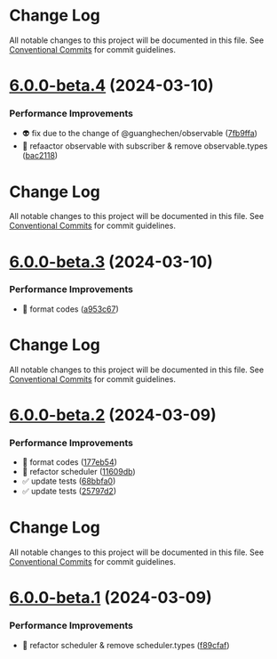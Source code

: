 # Change Log

All notable changes to this project will be documented in this file. See
[Conventional Commits](https://conventionalcommits.org) for commit guidelines.

# [6.0.0-beta.4](https://github.com/guanghechen/sora/compare/@guanghechen/scheduler@6.0.0-beta.3...@guanghechen/scheduler@6.0.0-beta.4) (2024-03-10)

### Performance Improvements

- :alien: fix due to the change of @guanghechen/observable
  ([7fb9ffa](https://github.com/guanghechen/sora/commit/7fb9ffa35861093cd13eaf96a5b39503a37a70f8))
- 🎨 refaactor observable with subscriber & remove observable.types
  ([bac2118](https://github.com/guanghechen/sora/commit/bac211888713cac920154efb593dbbcf903ab33e))

# Change Log

All notable changes to this project will be documented in this file. See
[Conventional Commits](https://conventionalcommits.org) for commit guidelines.

# [6.0.0-beta.3](https://github.com/guanghechen/sora/compare/@guanghechen/scheduler@6.0.0-beta.2...@guanghechen/scheduler@6.0.0-beta.3) (2024-03-10)

### Performance Improvements

- 🎨 format codes
  ([a953c67](https://github.com/guanghechen/sora/commit/a953c67ba19389b6b14bc829361d9ca406c24059))

# Change Log

All notable changes to this project will be documented in this file. See
[Conventional Commits](https://conventionalcommits.org) for commit guidelines.

# [6.0.0-beta.2](https://github.com/guanghechen/sora/compare/@guanghechen/scheduler@6.0.0-beta.1...@guanghechen/scheduler@6.0.0-beta.2) (2024-03-09)

### Performance Improvements

- :art: format codes
  ([177eb54](https://github.com/guanghechen/sora/commit/177eb5407fe9209269541a327d42084901a63090))
- :art: refactor scheduler
  ([11609db](https://github.com/guanghechen/sora/commit/11609db3482679ca321829177fee6df05845c51b))
- ✅ update tests
  ([68bbfa0](https://github.com/guanghechen/sora/commit/68bbfa0be78cc9e5b984d4e251186c5e8e5d9156))
- ✅ update tests
  ([25797d2](https://github.com/guanghechen/sora/commit/25797d26a6e5fd26980501a15312d8830998d734))

# Change Log

All notable changes to this project will be documented in this file. See
[Conventional Commits](https://conventionalcommits.org) for commit guidelines.

# [6.0.0-beta.1](https://github.com/guanghechen/sora/compare/@guanghechen/scheduler@6.0.0-alpha.29...@guanghechen/scheduler@6.0.0-beta.1) (2024-03-09)

### Performance Improvements

- :art: refactor scheduler & remove scheduler.types
  ([f89cfaf](https://github.com/guanghechen/sora/commit/f89cfaf16308db373e890f285322059589dfed29))
